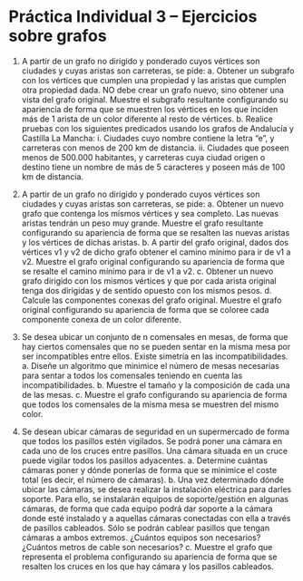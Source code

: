 # Práctica Individual 3 – Ejercicios sobre grafos

1. A partir de un grafo no dirigido y ponderado cuyos vértices son ciudades y cuyas
aristas son carreteras, se pide:
	a. Obtener un subgrafo con los vértices que cumplen una propiedad y las
aristas que cumplen otra propiedad dada. NO debe crear un grafo nuevo, sino
obtener una vista del grafo original. Muestre el subgrafo resultante
configurando su apariencia de forma que se muestren los vértices en los que
inciden más de 1 arista de un color diferente al resto de vértices.
	b. Realice pruebas con los siguientes predicados usando los grafos de Andalucía
y Castilla La Mancha:
		i. Ciudades cuyo nombre contiene la letra “e”, y carreteras con menos de
200 km de distancia.
		ii. Ciudades que poseen menos de 500.000 habitantes, y carreteras cuya
ciudad origen o destino tiene un nombre de más de 5 caracteres y
poseen más de 100 km de distancia.

2. A partir de un grafo no dirigido y ponderado cuyos vértices son ciudades y cuyas
aristas son carreteras, se pide:
	a. Obtener un nuevo grafo que contenga los mismos vértices y sea completo. Las
nuevas aristas tendrán un peso muy grande. Muestre el grafo resultante
configurando su apariencia de forma que se resalten las nuevas aristas y los
vértices de dichas aristas.
	b. A partir del grafo original, dados dos vértices v1 y v2 de dicho grafo obtener
el camino mínimo para ir de v1 a v2. Muestre el grafo original configurando
su apariencia de forma que se resalte el camino mínimo para ir de v1 a v2.
	c. Obtener un nuevo grafo dirigido con los mismos vértices y que por cada arista
original tenga dos dirigidas y de sentido opuesto con los mismos pesos.
	d. Calcule las componentes conexas del grafo original. Muestre el grafo original
configurando su apariencia de forma que se coloree cada componente conexa
de un color diferente.

3. Se desea ubicar un conjunto de n comensales en mesas, de forma que hay ciertos
comensales que no se pueden sentar en la misma mesa por ser incompatibles entre
ellos. Existe simetría en las incompatibilidades.
	a. Diseñe un algoritmo que minimice el número de mesas necesarias para sentar
a todos los comensales teniendo en cuenta las incompatibilidades.
	b. Muestre el tamaño y la composición de cada una de las mesas.
	c. Muestre el grafo configurando su apariencia de forma que todos los
comensales de la misma mesa se muestren del mismo color.

4. Se desean ubicar cámaras de seguridad en un supermercado de forma que todos los
pasillos estén vigilados. Se podrá poner una cámara en cada uno de los cruces entre
pasillos. Una cámara situada en un cruce puede vigilar todos los pasillos adyacentes.
	a. Determine cuántas cámaras poner y dónde ponerlas de forma que se minimice
el coste total (es decir, el número de cámaras).
	b. Una vez determinado dónde ubicar las cámaras, se desea realizar la instalación
eléctrica para darles soporte. Para ello, se instalarán equipos de
soporte/gestión en algunas cámaras, de forma que cada equipo podrá dar
soporte a la cámara donde esté instalado y a aquellas cámaras conectadas con
ella a través de pasillos cableados. Sólo se podrán cablear pasillos que tengan
cámaras a ambos extremos. ¿Cuántos equipos son necesarios? ¿Cuántos
metros de cable son necesarios?
	c. Muestre el grafo que representa el problema configurando su apariencia de
forma que se resalten los cruces en los que hay cámara y los pasillos cableados.